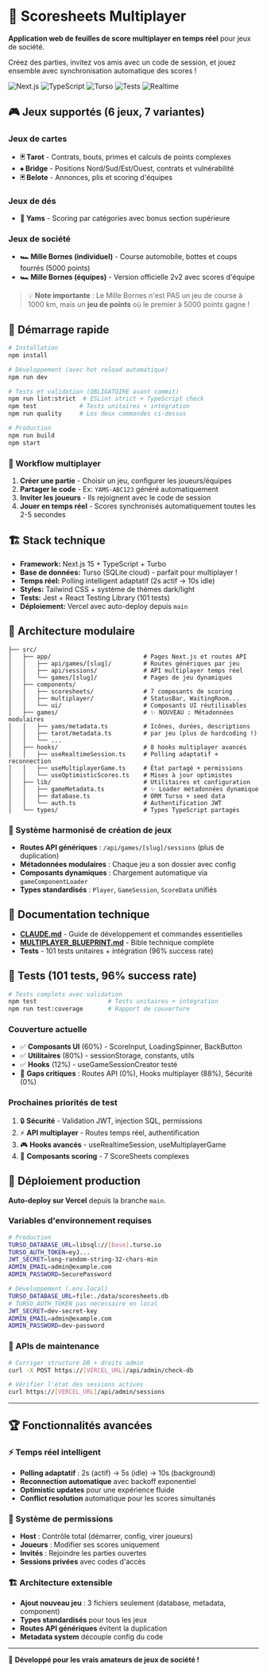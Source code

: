 # 🎯 Scoresheets Multiplayer

**Application web de feuilles de score multiplayer en temps réel** pour jeux de société.

Créez des parties, invitez vos amis avec un code de session, et jouez ensemble avec synchronisation automatique des scores !

![Next.js](https://img.shields.io/badge/Next.js-15.0-black?logo=next.js)
![TypeScript](https://img.shields.io/badge/TypeScript-5.0-blue?logo=typescript)
![Turso](https://img.shields.io/badge/Turso-SQLite-green?logo=sqlite)
![Tests](https://img.shields.io/badge/Tests-101%20passed-green)
![Realtime](https://img.shields.io/badge/Realtime-Polling-blue)

## 🎮 Jeux supportés (6 jeux, 7 variantes)

### Jeux de cartes
- **🃏 Tarot** - Contrats, bouts, primes et calculs de points complexes
- **♠️ Bridge** - Positions Nord/Sud/Est/Ouest, contrats et vulnérabilité  
- **🃏 Belote** - Annonces, plis et scoring d'équipes

### Jeux de dés
- **🎲 Yams** - Scoring par catégories avec bonus section supérieure

### Jeux de société
- **🏎️ Mille Bornes (individuel)** - Course automobile, bottes et coups fourrés (5000 points)
- **🏎️ Mille Bornes (équipes)** - Version officielle 2v2 avec scores d'équipe

> 💡 **Note importante** : Le Mille Bornes n'est PAS un jeu de course à 1000 km, mais un **jeu de points** où le premier à 5000 points gagne !

## 🚀 Démarrage rapide

```bash
# Installation
npm install

# Développement (avec hot reload automatique)
npm run dev

# Tests et validation (OBLIGATOIRE avant commit)
npm run lint:strict  # ESLint strict + TypeScript check
npm test            # Tests unitaires + intégration  
npm run quality     # Les deux commandes ci-dessus

# Production
npm run build
npm start
```

### 🎯 Workflow multiplayer

1. **Créer une partie** - Choisir un jeu, configurer les joueurs/équipes
2. **Partager le code** - Ex: `YAMS-ABC123` généré automatiquement  
3. **Inviter les joueurs** - Ils rejoignent avec le code de session
4. **Jouer en temps réel** - Scores synchronisés automatiquement toutes les 2-5 secondes

## 🏗️ Stack technique

- **Framework:** Next.js 15 + TypeScript + Turbo
- **Base de données:** Turso (SQLite cloud) - parfait pour multiplayer !
- **Temps réel:** Polling intelligent adaptatif (2s actif → 10s idle)
- **Styles:** Tailwind CSS + système de thèmes dark/light
- **Tests:** Jest + React Testing Library (101 tests)
- **Déploiement:** Vercel avec auto-deploy depuis `main`

## 📁 Architecture modulaire

```
├── src/
│   ├── app/                          # Pages Next.js et routes API
│   │   ├── api/games/[slug]/         # Routes génériques par jeu  
│   │   ├── api/sessions/             # API multiplayer temps réel
│   │   └── games/[slug]/             # Pages de jeu dynamiques
│   ├── components/
│   │   ├── scoresheets/              # 7 composants de scoring
│   │   ├── multiplayer/              # StatusBar, WaitingRoom...
│   │   └── ui/                       # Composants UI réutilisables
│   ├── games/                        # ✨ NOUVEAU : Métadonnées modulaires
│   │   ├── yams/metadata.ts          # Icônes, durées, descriptions
│   │   ├── tarot/metadata.ts         # par jeu (plus de hardcoding !)
│   │   └── ...
│   ├── hooks/                        # 8 hooks multiplayer avancés
│   │   ├── useRealtimeSession.ts     # Polling adaptatif + reconnection
│   │   ├── useMultiplayerGame.ts     # État partagé + permissions
│   │   └── useOptimisticScores.ts    # Mises à jour optimistes
│   ├── lib/                          # Utilitaires et configuration
│   │   ├── gameMetadata.ts           # ✨ Loader métadonnées dynamique
│   │   ├── database.ts               # ORM Turso + seed data
│   │   └── auth.ts                   # Authentification JWT
│   └── types/                        # Types TypeScript partagés
```

### 🎯 Système harmonisé de création de jeux

- **Routes API génériques** : `/api/games/[slug]/sessions` (plus de duplication)
- **Métadonnées modulaires** : Chaque jeu a son dossier avec config
- **Composants dynamiques** : Chargement automatique via `gameComponentLoader`  
- **Types standardisés** : `Player`, `GameSession`, `ScoreData` unifiés

## 📖 Documentation technique

- **[CLAUDE.md](./CLAUDE.md)** - Guide de développement et commandes essentielles
- **[MULTIPLAYER_BLUEPRINT.md](./docs/MULTIPLAYER_BLUEPRINT.md)** - Bible technique complète 
- **Tests** - 101 tests unitaires + intégration (96% success rate)

## 🧪 Tests (101 tests, 96% success rate)

```bash
# Tests complets avec validation
npm test                    # Tests unitaires + intégration
npm run test:coverage       # Rapport de couverture
```

### Couverture actuelle
- ✅ **Composants UI** (60%) - ScoreInput, LoadingSpinner, BackButton  
- ✅ **Utilitaires** (80%) - sessionStorage, constants, utils
- ✅ **Hooks** (12%) - useGameSessionCreator testé
- 🚨 **Gaps critiques** : Routes API (0%), Hooks multiplayer (88%), Sécurité (0%)

### Prochaines priorités de test
1. 🔒 **Sécurité** - Validation JWT, injection SQL, permissions
2. ⚡ **API multiplayer** - Routes temps réel, authentification  
3. 🎮 **Hooks avancés** - useRealtimeSession, useMultiplayerGame
4. 🧩 **Composants scoring** - 7 ScoreSheets complexes

## 🚢 Déploiement production

**Auto-deploy sur Vercel** depuis la branche `main`.

### Variables d'environnement requises

```bash
# Production
TURSO_DATABASE_URL=libsql://[base].turso.io
TURSO_AUTH_TOKEN=eyJ...
JWT_SECRET=long-random-string-32-chars-min
ADMIN_EMAIL=admin@example.com
ADMIN_PASSWORD=SecurePassword

# Développement (.env.local)
TURSO_DATABASE_URL=file:./data/scoresheets.db
# TURSO_AUTH_TOKEN pas nécessaire en local  
JWT_SECRET=dev-secret-key
ADMIN_EMAIL=admin@example.com
ADMIN_PASSWORD=dev-password
```

### 🔧 APIs de maintenance

```bash
# Corriger structure DB + droits admin
curl -X POST https://[VERCEL_URL]/api/admin/check-db

# Vérifier l'état des sessions actives
curl https://[VERCEL_URL]/api/admin/sessions
```

---

## 🏆 Fonctionnalités avancées

### ⚡ Temps réel intelligent
- **Polling adaptatif** : 2s (actif) → 5s (idle) → 10s (background)  
- **Reconnection automatique** avec backoff exponentiel
- **Optimistic updates** pour une expérience fluide
- **Conflict resolution** automatique pour les scores simultanés

### 🎯 Système de permissions
- **Host** : Contrôle total (démarrer, config, virer joueurs)
- **Joueurs** : Modifier ses scores uniquement
- **Invités** : Rejoindre les parties ouvertes
- **Sessions privées** avec codes d'accès

### 🏗️ Architecture extensible  
- **Ajout nouveau jeu** : 3 fichiers seulement (database, metadata, component)
- **Types standardisés** pour tous les jeux
- **Routes API génériques** évitent la duplication  
- **Metadata system** découple config du code

---

🎲 **Développé pour les vrais amateurs de jeux de société !**